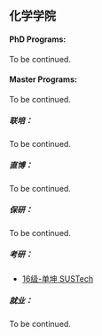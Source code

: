 ## 化学学院

#### PhD Programs:

To be continued.

#### Master Programs:

To be continued.

##### 联培：

To be continued.

##### 直博：

To be continued.

##### 保研：

To be continued.

##### 考研：

- [16级-单坤 SUSTech](grad-application/chemistry/[CN]-16-ShanKun.md)

##### 就业：

To be continued.

